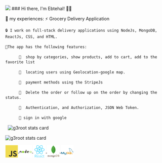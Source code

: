 <img  src="https://export-download.canva.com/DaWQ0/DAFd8cDaWQ0/7/0/0001-1331806823.png?X-Amz-Algorithm=AWS4-HMAC-SHA256&X-Amz-Credential=AKIAJHKNGJLC2J7OGJ6Q%2F20230322%2Fus-east-1%2Fs3%2Faws4_request&X-Amz-Date=20230322T144206Z&X-Amz-Expires=15805&X-Amz-Signature=9cf7d79981343eb3561cb735447e49d72c0c045ffed8bff49881c5e1b58bd6b9&X-Amz-SignedHeaders=host&response-content-disposition=attachment%3B%20filename%2A%3DUTF-8%27%27Navy%2520Geometric%2520Technology%2520LinkedIn%2520Banner.png&response-expires=Wed%2C%2022%20Mar%202023%2019%3A05%3A31%20GMT"  >
### Hi there, I'm Ebtehal! 👋🔥 

📄 my experiences:
   ⚡️ Grocery Delivery Application
   
    🔒 I work on full-stack delivery applications using NodeJs, MongoDB, ReactJs, CSS, and HTML.
    
    📌The app has the following features:
    
          🔶  shop by categories, show products, add to cart, add to the favorite list
          
          🔶  locating users using Geolocation-google map.
          
          🔶  payment methods using the StripeJs
          
          🔶  Delete the order or follow up on the order by changing the status.
          
          🔶  Authentication, and Authorization, JSON Web Token.
          
          🔶 sign in with google
          
          

<p>&nbsp;
<img align="center" src="https://github-readme-stats.vercel.app/api?username=g3root&show_icons=true&theme=dark&title_color=000000&text_color=000000&bg_color=ffffff&hide_border=true" alt="g3root stats card" /></p>
<p>
<img align="center" src="https://github-readme-stats.vercel.app/api/top-langs?username=g3root&theme=default&title_color=000000&text_color=000000&bg_color=ffffff&hide_border=true&layout=compact" alt="g3root stats card" /></p>
<a href="https://developer.mozilla.org/en-US/docs/Web/JavaScript" target="blank">
<img align="center" src="https://raw.githubusercontent.com/devicons/devicon/master/icons/javascript/javascript-original.svg" alt="JavaScript" height="40" width="40" />
</a>
<a href="https://nodejs.org" target="blank">
<img align="center" src="https://raw.githubusercontent.com/devicons/devicon/master/icons/nodejs/nodejs-original-wordmark.svg" alt="Node.js" height="40" width="40" />
</a>
          <a href="https://reactjs.org/" target="blank">
<img align="center" src="https://raw.githubusercontent.com/devicons/devicon/master/icons/react/react-original-wordmark.svg" alt="React" height="40" width="40" />
</a>
<a href="https://www.mongodb.com/" target="blank">
<img align="center" src="https://raw.githubusercontent.com/devicons/devicon/master/icons/mongodb/mongodb-original-wordmark.svg" alt="MongoDB" height="40" width="40" />
</a>
<a href="https://www.mysql.com/" target="blank">
<img align="center" src="https://raw.githubusercontent.com/devicons/devicon/master/icons/mysql/mysql-original-wordmark.svg" alt="MySQL" height="40" width="40" />
</a>
